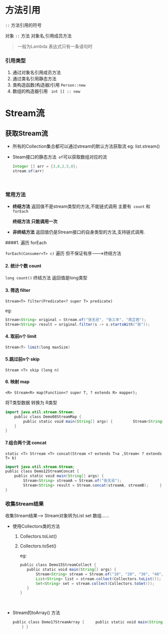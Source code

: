 # 方法引用

`::` 方法引用的符号

对象 `::` 方法   对象名,引用成员方法

> 一般为Lambda 表达式只有一条语句时

### 引用类型

1. 通过对象名引用成员方法
2. 通过类名引用静态方法
3. 类构造函数(构造器)引用 `Person::new`
4. 数组的构造器引用  ` int [] :: new`



# Stream流

## 获取Stream流

* 所有的Collection集合都可以通过stream的默认方法获取流  eg:  list.stream()

* Steam接口的静态方法` of`可以获取数组对应的流

  ```java
  Integer [] arr = {3,8,2,5,0};
  stream.of(arr)
  ```

  ​

### 常用方法

* **终结方法** 返回值不是stream类型的方法,不能链式调用 主要有` count` 和` forEach`

  **终结方法 只能调用一次** 

* **非终结方法** 返回值仍是Stream接口的自身类型的方法,支持链式调用.

####1. 遍历 forEach

`forEach(Consumer<T> c)` 遍历 但不保证有序--->终结方法

#### 2. 统计个数 count

`long count()` 终结方法 返回值是long类型

#### 3. 筛选 filter

`Stream<T> filter(Predicate<? super T> predicate)`  

eg:

```java
Stream<String> original = Stream.of("张无忌", "张三丰", "周芷若");
Stream<String> result = original.filter(s ‐> s.startsWith("张")); 
```

#### 4. 取前n个 limit

```java
Stream<T> limit(long maxSize)
```

#### 5.跳过前n个 skip

`Stream <T> skip (long n)` 

#### 6. 映射 map

`<R> Stream<R> map(Function<? super T, ? extends R> mapper);` 

将T类型数据 转换为 R类型

```java
import java.util.stream.Stream;   
	public class Demo08StreamMap { 
      	public static void main(String[] args) {         Stream<String> original = Stream.of("10", "12", "18");         Stream<Integer> result = original.map(Integer::parseInt);
	}
}
```

#### 7.组合两个流 concat

`static <T> Strream <T> concat(Stream <? extends T>a ,Stream< ? extends T> b)` 

```java
import java.util.stream.Stream;   
public class Demo12StreamConcat {     
	public static void main(String[] args) {
		Stream<String> streamA = Stream.of("张无忌");         							Stream<String> streamB = Stream.of("张翠山");
      	Stream<String> result = Stream.concat(streamA, streamB);     }
}
```

### 收集Stream结果

收集Stream结果--> Stream对象转为List set 数组......

* 使用Collectors类的方法

  1. Collectors.toList()

  2. Collectors.toSet()

     eg: 

     ```java
     public class Demo15StreamCollect {
     	public static void main(String[] args) {
     		Stream<String> stream = Stream.of("10", "20", "30", "40", "50");
     		List<String> list = stream.collect(Collectors.toList());
     		Set<String> set = stream.collect(Collectors.toSet());
     	}
     }
     ```

     ​

* Stream的toArray() 方法

  ```java
  public class Demo17StreamArray {     public static void main(String[] args) {         Stream<String> stream = Stream.of("10", "20", "30", "40", "50");         String[] strArray = stream.toArray(String[]::new);     
      } }

  ```

  ​

  ​
